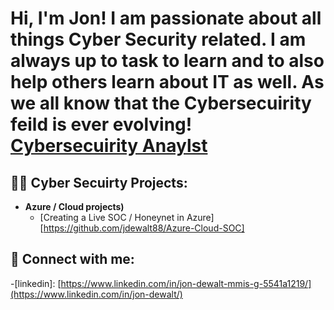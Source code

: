 <h1>Hi, I'm Jon! I am passionate about all things Cyber Security related. I am always up to task to learn and to also help others learn about IT as well. As we all know that the Cybersecuirity feild is ever evolving! <br/><a href="https://github.com/jdewalt88">Cybersecuirity Anaylst</a> </a></h1>

<h2>👨‍💻 Cyber Secuirty Projects:</h2>

- <b>Azure / Cloud projects)</b>
  - [Creating a Live SOC / Honeynet in Azure] [https://github.com/jdewalt88/Azure-Cloud-SOC]


<h2> 🤳 Connect with me:</h2>

 -[linkedin]: [https://www.linkedin.com/in/jon-dewalt-mmis-g-5541a1219/](https://www.linkedin.com/in/jon-dewalt/)</a>


